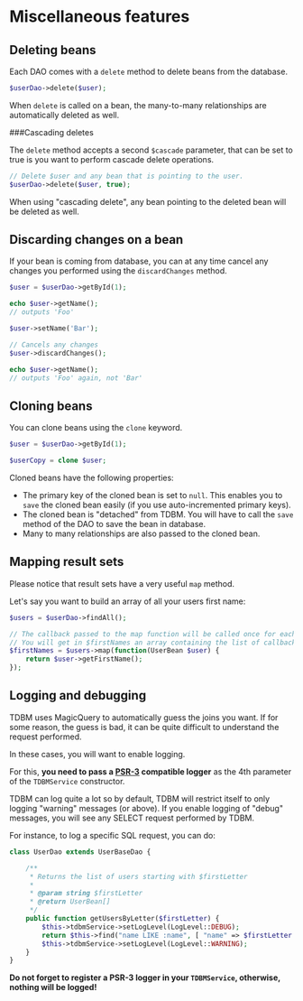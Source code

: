 Miscellaneous features
======================

Deleting beans
--------------

Each DAO comes with a `delete` method to delete beans from the database.

```php
$userDao->delete($user);
```

When `delete` is called on a bean, the many-to-many relationships are automatically deleted as well.

###Cascading deletes

The `delete` method accepts a second `$cascade` parameter, that can be set to true is you want to perform cascade delete operations.

```php
// Delete $user and any bean that is pointing to the user.
$userDao->delete($user, true);
```

When using "cascading delete", any bean pointing to the deleted bean will be deleted as well.

Discarding changes on a bean
----------------------------

If your bean is coming from database, you can at any time cancel any changes you performed using the `discardChanges` 
method.

```php
$user = $userDao->getById(1);

echo $user->getName();
// outputs 'Foo'

$user->setName('Bar');

// Cancels any changes
$user->discardChanges();

echo $user->getName();
// outputs 'Foo' again, not 'Bar'
```


Cloning beans
-------------

You can clone beans using the `clone` keyword.

```php
$user = $userDao->getById(1);

$userCopy = clone $user;
```

Cloned beans have the following properties:

- The primary key of the cloned bean is set to `null`. This enables you to `save` the cloned bean easily (if you use auto-incremented primary keys).
- The cloned bean is "detached" from TDBM. You will have to call the `save` method of the DAO to save the bean in database.
- Many to many relationships are also passed to the cloned bean.

Mapping result sets
-------------------

Please notice that result sets have a very useful `map` method.

Let's say you want to build an array of all your users first name:

```php
$users = $userDao->findAll();

// The callback passed to the map function will be called once for each record in the recordset.
// You will get in $firstNames an array containing the list of callback results.
$firstNames = $users->map(function(UserBean $user) {
    return $user->getFirstName();
});
```

Logging and debugging
---------------------

TDBM uses MagicQuery to automatically guess the joins you want. If for some reason, the guess is bad, it can be quite
difficult to understand the request performed.

In these cases, you will want to enable logging.

For this, **you need to pass a [PSR-3](http://www.php-fig.org/psr/psr-3/) compatible logger** as the 4th parameter of the `TDBMService` constructor.

TDBM can log quite a lot so by default, TDBM will restrict itself to only logging "warning" messages (or above).
If you enable logging of "debug" messages, you will see any SELECT request performed by TDBM.

For instance, to log a specific SQL request, you can do:

```php
class UserDao extends UserBaseDao {

	/**
	 * Returns the list of users starting with $firstLetter
	 *
	 * @param string $firstLetter
	 * @return UserBean[]
	 */
	public function getUsersByLetter($firstLetter) {
        $this->tdbmService->setLogLevel(LogLevel::DEBUG);
		return $this->find("name LIKE :name", [ "name" => $firstLetter.'%' ]);
		$this->tdbmService->setLogLevel(LogLevel::WARNING);
	}
}
```

**Do not forget to register a PSR-3 logger in your `TDBMService`, otherwise, nothing will be logged!**

